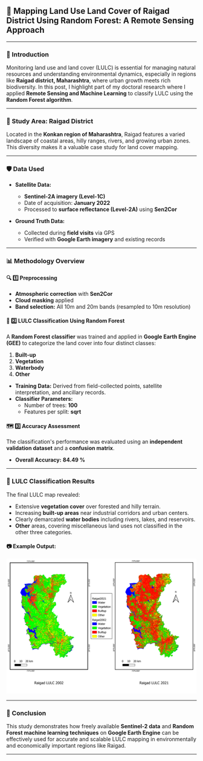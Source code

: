 ## 🌿 Mapping Land Use Land Cover of Raigad District Using Random Forest: A Remote Sensing Approach

---

### 📌 Introduction

Monitoring land use and land cover (LULC) is essential for managing natural resources and understanding environmental dynamics, especially in regions like **Raigad district, Maharashtra**, where urban growth meets rich biodiversity. In this post, I highlight part of my doctoral research where I applied **Remote Sensing and Machine Learning** to classify LULC using the **Random Forest algorithm**.

---

### 📍 Study Area: Raigad District

Located in the **Konkan region of Maharashtra**, Raigad features a varied landscape of coastal areas, hilly ranges, rivers, and growing urban zones. This diversity makes it a valuable case study for land cover mapping.

---

### 🛡️ Data Used

- **Satellite Data:**  
  - **Sentinel-2A imagery (Level-1C)**  
  - Date of acquisition: **January 2022**
  - Processed to **surface reflectance (Level-2A)** using **Sen2Cor**

- **Ground Truth Data:**  
  - Collected during **field visits** via GPS
  - Verified with **Google Earth imagery** and existing records

---

### 📊 Methodology Overview

#### 🔍 1️⃣ Preprocessing
- **Atmospheric correction** with **Sen2Cor**
- **Cloud masking** applied
- **Band selection:** All 10m and 20m bands (resampled to 10m resolution)

#### 🌲 2️⃣ LULC Classification Using Random Forest

A **Random Forest classifier** was trained and applied in **Google Earth Engine (GEE)** to categorize the land cover into four distinct classes:

1. **Built-up**
2. **Vegetation**
3. **Waterbody**
4. **Other**

- **Training Data:** Derived from field-collected points, satellite interpretation, and ancillary records.
- **Classifier Parameters:**  
  - Number of trees: **100**
  - Features per split: **sqrt**

#### 🗺️ 3️⃣ Accuracy Assessment
The classification's performance was evaluated using an **independent validation dataset** and a **confusion matrix**.

- **Overall Accuracy:** **84.49 %**
---

### 🌾 LULC Classification Results

The final LULC map revealed:
- Extensive **vegetation cover** over forested and hilly terrain.
- Increasing **built-up areas** near industrial corridors and urban centers.
- Clearly demarcated **water bodies** including rivers, lakes, and reservoirs.
- **Other** areas, covering miscellaneous land uses not classified in the other three categories.

#### 📷 Example Output:  

![LULC Classification Map of Raigad District](/images/RaigadLULC2002-21.png)


---

### 📌 Conclusion

This study demonstrates how freely available **Sentinel-2 data** and **Random Forest machine learning techniques** on **Google Earth Engine** can be effectively used for accurate and scalable LULC mapping in environmentally and economically important regions like Raigad.

---
